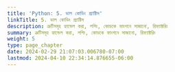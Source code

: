```yaml
---
title: 'Python: 5. ভাল কোডিং প্র্যাক্টিস'
linkTitle: 5. ভাল কোডিং প্র্যাক্টিস
description: ত্রুটিসমূহ হ্যান্ডেল করা, লগিং, কোডকে ফাংশনে সাজানো, রিফ্যাক্টরিং
summary: ত্রুটিসমূহ হ্যান্ডেল করা, লগিং, কোডকে ফাংশনে সাজানো, রিফ্যাক্টরিং
weight: 5
type: page_chapter
date: 2024-02-29 21:07:03.006780-07:00
lastmod: 2024-04-10 22:34:14.876655-06:00
---
```

